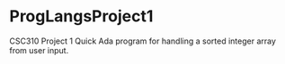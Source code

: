 # ProgLangsProject1
CSC310 Project 1
Quick Ada program for handling a sorted integer array from user input.
